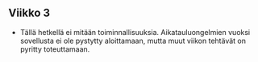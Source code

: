 ## Viikko 3
- Tällä hetkellä ei mitään toiminnallisuuksia. Aikatauluongelmien vuoksi sovellusta ei ole pystytty aloittamaan, mutta muut viikon tehtävät on pyritty toteuttamaan.
